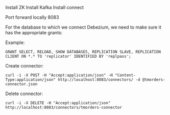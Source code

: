 Install ZK
Install Kafka
Install connect

Port forward locally 8083


For the database to which we connect Debezium, we need to make sure it has the appropriate grants:

Example:

```
GRANT SELECT, RELOAD, SHOW DATABASES, REPLICATION SLAVE, REPLICATION CLIENT ON *.* TO 'replicator' IDENTIFIED BY 'replpass';
```


Create connector:

```
curl -i -X POST -H "Accept:application/json" -H "Content-Type:application/json" http://localhost:8083/connectors/ -d @tmorders-connector.json
```

Delete connector:

```
curl -i -X DELETE -H "Accept:application/json" http://localhost:8083/connectors/tmorders-connector
```
